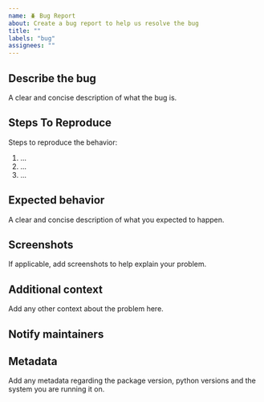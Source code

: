 ```yaml
---
name: 🪲 Bug Report
about: Create a bug report to help us resolve the bug
title: ""
labels: "bug"
assignees: ""
---
```


## Describe the bug

A clear and concise description of what the bug is.

## Steps To Reproduce

Steps to reproduce the behavior:

1. ...
1. ...
1. ...

## Expected behavior

A clear and concise description of what you expected to happen.

## Screenshots

If applicable, add screenshots to help explain your problem.

## Additional context

Add any other context about the problem here.

## Notify maintainers

<!--
Please @ people who are in the `meta.maintainers` list of the offending package
or module. If in doubt, check `git blame` for whoever last touched something.
-->

## Metadata

Add any metadata regarding the package version, python versions and the system
you are running it on.
